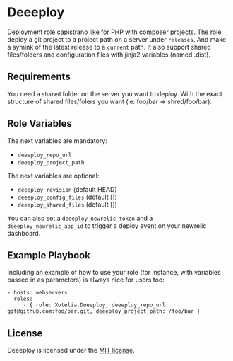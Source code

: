 Deeeploy
========

Deployment role capistrano like for PHP with composer projects. The role deploy a git project to a project path on a server under `releases`. And make a symink of the latest release to a `current` path. It also support shared files/folders and configuration files with jinja2 variables (named .dist).

Requirements
------------

You need a `shared` folder on the server you want to deploy. With the exact structure of shared files/folers you want (ie: foo/bar => shred/foo/bar).

Role Variables
--------------

The next variables are mandatory:

* `deeeploy_repo_url`
* `deeeploy_project_path`

The next variables are optional:

* `deeeploy_revision` (default HEAD)
* `deeeploy_config_files` (default [])
* `deeeploy_shared_files` (default [])

You can also set a `deeeploy_newrelic_token` and a `deeeploy_newrelic_app_id` to trigger a deploy event on your newrelic dashboard.

Example Playbook
----------------

Including an example of how to use your role (for instance, with variables passed in as parameters) is always nice for users too:

```
- hosts: webservers
  roles:
     - { role: Xotelia.Deeeploy, deeeploy_repo_url: git@github.com:foo/bar.git, deeeploy_project_path: /foo/bar }
```

License
-------

Deeeploy is licensed under the [MIT license](LICENSE).
